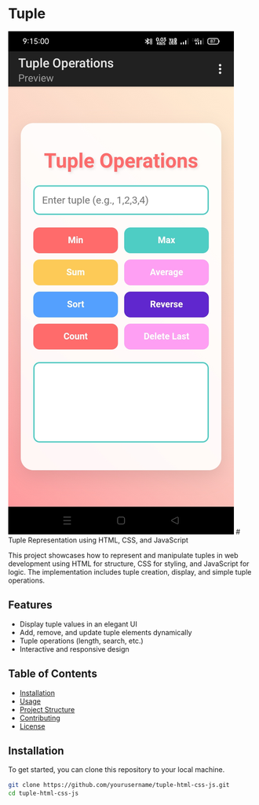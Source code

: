 # Tuple
<img src="screenshot.jpg" />
# Tuple Representation using HTML, CSS, and JavaScript

This project showcases how to represent and manipulate tuples in web development using HTML for structure, CSS for styling, and JavaScript for logic. The implementation includes tuple creation, display, and simple tuple operations.

## Features

- Display tuple values in an elegant UI
- Add, remove, and update tuple elements dynamically
- Tuple operations (length, search, etc.)
- Interactive and responsive design

## Table of Contents

- [Installation](#installation)
- [Usage](#usage)
- [Project Structure](#project-structure)
- [Contributing](#contributing)
- [License](#license)

## Installation

To get started, you can clone this repository to your local machine.

```bash
git clone https://github.com/yourusername/tuple-html-css-js.git
cd tuple-html-css-js
